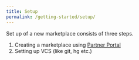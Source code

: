 ```yaml
---
title: Setup
permalink: /getting-started/setup/
---
```


Set up of a new marketplace consists of three steps.

1.  Creating a marketplace using [Partner Portal](http://ec2-52-37-196-54.us-west-2.compute.amazonaws.com/)
2.  Setting up VCS (like git, hg etc.)
